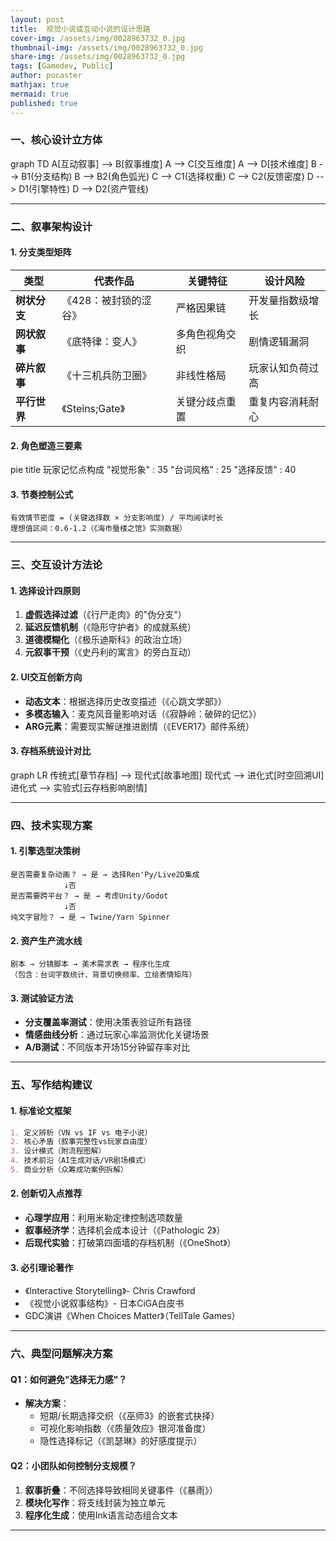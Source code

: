 ```yaml
---
layout: post
title:  视觉小说或互动小说的设计思路
cover-img: /assets/img/0028963732_0.jpg
thumbnail-img: /assets/img/0028963732_0.jpg
share-img: /assets/img/0028963732_0.jpg
tags: [Gamedev, Public]
author: pocaster
mathjax: true
mermaid: true 
published: true
---
```


### **一、核心设计立方体**

<div class="mermaid">
graph TD
    A[互动叙事] --> B[叙事维度]
    A --> C[交互维度]
    A --> D[技术维度]
    B --> B1(分支结构)
    B --> B2(角色弧光)
    C --> C1(选择权重)
    C --> C2(反馈密度)
    D --> D1(引擎特性)
    D --> D2(资产管线)
</div>

---

### **二、叙事架构设计**

#### **1. 分支类型矩阵**

| 类型          | 代表作品          | 关键特征                     | 设计风险               |
|---------------|-------------------|------------------------------|------------------------|
| **树状分支**  | 《428：被封锁的涩谷》 | 严格因果链                   | 开发量指数级增长       |
| **网状叙事**  | 《底特律：变人》   | 多角色视角交织               | 剧情逻辑漏洞           |
| **碎片叙事**  | 《十三机兵防卫圈》 | 非线性格局                   | 玩家认知负荷过高       |
| **平行世界**  | 《Steins;Gate》    | 关键分歧点重置               | 重复内容消耗耐心       |

#### **2. 角色塑造三要素**
<div class="mermaid">
pie
    title 玩家记忆点构成
    "视觉形象" : 35
    "台词风格" : 25
    "选择反馈" : 40
</div>

#### **3. 节奏控制公式**
```
有效情节密度 = (关键选择数 × 分支影响度) / 平均阅读时长
理想值区间：0.6-1.2（《海市蜃楼之馆》实测数据）
```

---

### **三、交互设计方法论**

#### **1. 选择设计四原则**
1. **虚假选择过滤**（《行尸走肉》的"伪分支"）
2. **延迟反馈机制**（《隐形守护者》的成就系统）
3. **道德模糊化**（《极乐迪斯科》的政治立场）
4. **元叙事干预**（《史丹利的寓言》的旁白互动）

#### **2. UI交互创新方向**
- **动态文本**：根据选择历史改变描述（《心跳文学部》）
- **多模态输入**：麦克风音量影响对话（《寂静岭：破碎的记忆》）
- **ARG元素**：需要现实解谜推进剧情（《EVER17》邮件系统）

#### **3. 存档系统设计对比**
<div class="mermaid">
graph LR
    传统式[章节存档] --> 现代式[故事地图]
    现代式 --> 进化式[时空回溯UI]
    进化式 --> 实验式[云存档影响剧情]
</div>

---

### **四、技术实现方案**

#### **1. 引擎选型决策树**
```
是否需要复杂动画？ → 是 → 选择Ren'Py/Live2D集成
            ↓否
是否需要跨平台？ → 是 → 考虑Unity/Godot
            ↓否
纯文字冒险？ → 是 → Twine/Yarn Spinner
```

#### **2. 资产生产流水线**
```
剧本 → 分镜脚本 → 美术需求表 → 程序化生成
（包含：台词字数统计、背景切换频率、立绘表情矩阵）
```

#### **3. 测试验证方法**
- **分支覆盖率测试**：使用决策表验证所有路径
- **情感曲线分析**：通过玩家心率监测优化关键场景
- **A/B测试**：不同版本开场15分钟留存率对比

---

### **五、写作结构建议**

#### **1. 标准论文框架**
```markdown
1. 定义辨析（VN vs IF vs 电子小说）
2. 核心矛盾（叙事完整性vs玩家自由度）
3. 设计模式（附流程图解）
4. 技术前沿（AI生成对话/VR剧场模式）
5. 商业分析（众筹成功案例拆解）
```

#### **2. 创新切入点推荐**
- **心理学应用**：利用米勒定律控制选项数量
- **叙事经济学**：选择机会成本设计（《Pathologic 2》）
- **后现代实验**：打破第四面墙的存档机制（《OneShot》）

#### **3. 必引理论著作**
- 《Interactive Storytelling》- Chris Crawford
- 《视觉小说叙事结构》- 日本CiGA白皮书
- GDC演讲《When Choices Matter》（TellTale Games）

---

### **六、典型问题解决方案**

#### **Q1：如何避免"选择无力感"？**
- **解决方案**：
  - 短期/长期选择交织（《巫师3》的嵌套式抉择）
  - 可视化影响指数（《质量效应》银河准备度）
  - 隐性选择标记（《凯瑟琳》的好感度提示）

#### **Q2：小团队如何控制分支规模？**
1. **叙事折叠**：不同选择导致相同关键事件（《暴雨》）
2. **模块化写作**：将支线封装为独立单元
3. **程序化生成**：使用Ink语言动态组合文本

---
